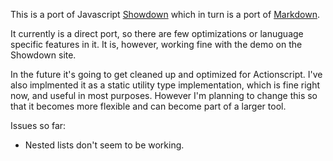 This is a port of Javascript [Showdown] which in turn is a port of [Markdown].

It currently is a direct port, so there are few optimizations or lanuguage specific features in it. It is, however, working fine with the demo on the Showdown site.

In the future it's going to get cleaned up and optimized for Actionscript. I've also implmented it as a static utility type implementation, which is fine right now, and useful in most purposes. However I'm planning to change this so that it becomes more flexible and can become part of a larger tool.

Issues so far:

 * Nested lists don't seem to be working.
 

  [Showdown]: http://attacklab.net/showdown/
  [Markdown]: http://daringfireball.net/projects/markdown/
  